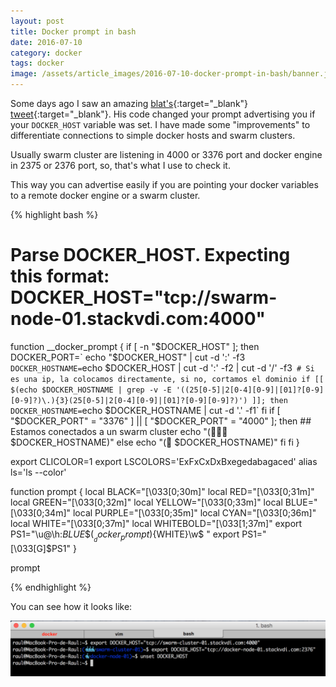 ```yaml
---
layout: post
title: Docker prompt in bash
date: 2016-07-10
category: docker
tags: docker 
image: /assets/article_images/2016-07-10-docker-prompt-in-bash/banner.jpg
---
```

Some days ago I saw an amazing [blat's](https://twitter.com/ferblape){:target="_blank"} [tweet](https://twitter.com/ferblape/status/735073552127365120){:target="_blank"}. His code changed your prompt advertising you if your `DOCKER_HOST` variable was set. I have made some "improvements" to differentiate connections to simple docker hosts and swarm clusters. 

Usually swarm cluster are listening in 4000 or 3376 port and docker engine in 2375 or 2376 port, so, that's what I use to check it.

This way you can advertise easily if you are pointing your docker variables to a remote docker engine or a swarm cluster.

{% highlight bash %}
# Parse DOCKER_HOST. Expecting this format: DOCKER_HOST="tcp://swarm-node-01.stackvdi.com:4000"
function __docker_prompt {
  if [ -n "$DOCKER_HOST" ]; then
    DOCKER_PORT=` echo "$DOCKER_HOST" | cut -d ':' -f3 `
    DOCKER_HOSTNAME=`echo $DOCKER_HOST | cut -d ':' -f2 | cut -d '/' -f3`
    # Si es una ip, la colocamos directamente, si no, cortamos el dominio
    if [[ $(echo $DOCKER_HOSTNAME | grep -v -E '((25[0-5]|2[0-4][0-9]|[01]?[0-9][0-9]?)\.){3}(25[0-5]|2[0-4][0-9]|[01]?[0-9][0-9]?)') ]]; then
         DOCKER_HOSTNAME=`echo $DOCKER_HOSTNAME | cut -d '.' -f1`
    fi
    if [ "$DOCKER_PORT" = "3376" ] || [ "$DOCKER_PORT" = "4000" ]; then
       ## Estamos conectados a un swarm cluster
       echo "(🐳🐳🐳 $DOCKER_HOSTNAME)"
    else
       echo "(🐳 $DOCKER_HOSTNAME)"
    fi
  fi
}

export CLICOLOR=1
export LSCOLORS='ExFxCxDxBxegedabagaced'
alias ls='ls --color'

function prompt {
  local BLACK="\[\033[0;30m\]"
  local RED="\[\033[0;31m\]"
  local GREEN="\[\033[0;32m\]"
  local YELLOW="\[\033[0;33m\]"
  local BLUE="\[\033[0;34m\]"
  local PURPLE="\[\033[0;35m\]"
  local CYAN="\[\033[0;36m\]"
  local WHITE="\[\033[0;37m\]"
  local WHITEBOLD="\[\033[1;37m\]"
  export PS1="\u@\h:${BLUE}\$(__docker_prompt)${WHITE}\w$ "
  export PS1="\[\033[G\]$PS1"
}

prompt

{% endhighlight %}

You can see how it looks like:

![Screenshot](/assets/article_images/2016-07-10-docker-prompt-in-bash/docker-prompt.png)
